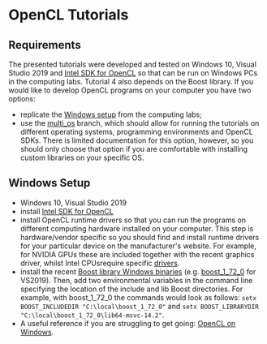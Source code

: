 # OpenCL Tutorials

## Requirements

The presented tutorials were developed and tested on Windows 10, Visual Studio 2019 and [Intel SDK for OpenCL](https://software.intel.com/en-us/intel-opencl) so that can be run on Windows PCs in the computing labs. Tutorial 4 also depends on the Boost library. If you would like to develop OpenCL programs on your computer you have two options:
 - replicate the [Windows setup](#windows-setup) from the computing labs;
 - use the [multi_os](https://github.com/gcielniak/OpenCL-Tutorials/tree/multi_os) branch, which should allow for running the tutorials on different operating systems, programming environments and OpenCL SDKs. There is limited documentation for this option, however, so you should only choose that option if you are comfortable with installing custom libraries on your specific OS.
 
## Windows Setup
 - Windows 10, Visual Studio 2019
 - install [Intel SDK for OpenCL](https://software.intel.com/en-us/intel-opencl)
 - install OpenCL runtime drivers so that you can run the programs on different computing hardware installed on your computer. This step is hardware/vendor specific so you should find and install runtime drivers for your particular device on the manufacturer's website. For example, for NVIDIA GPUs these are included together with the recent graphics driver, whilst Intel CPUsrequire specific [drivers](https://software.intel.com/en-us/articles/opencl-drivers).
 - install the recent [Boost library Windows binaries](https://sourceforge.net/projects/boost/files/boost-binaries/) (e.g. [boost_1_72_0](https://sourceforge.net/projects/boost/files/boost-binaries/1.72.0/boost_1_72_0-msvc-14.2-64.exe/download) for VS2019). Then, add two environmental variables in the command line specifying the location of the include and lib Boost directories. For example, with boost_1_72_0 the commands would look as follows: `setx BOOST_INCLUDEDIR "C:\local\boost_1_72_0"` and `setx BOOST_LIBRARYDIR "C:\local\boost_1_72_0\lib64-msvc-14.2"`.
 - A useful reference if you are struggling to get going: [OpenCL on Windows](http://streamcomputing.eu/blog/2015-03-16/how-to-install-opencl-on-windows/).
